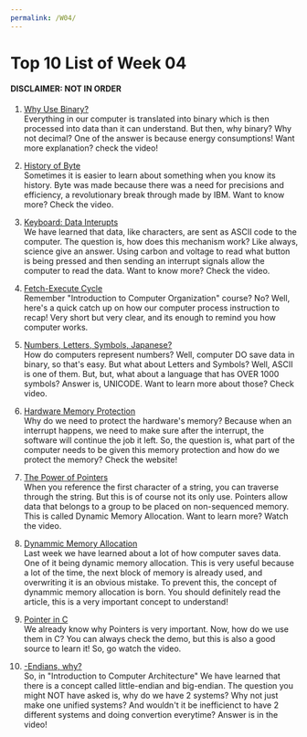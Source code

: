 ```yaml
---
permalink: /W04/
---
```

# Top 10 List of Week 04

#### DISCLAIMER: NOT IN ORDER

1. [Why Use Binary?](https://www.youtube.com/watch?v=thrx3SBEpL8)<br>
Everything in our computer is translated into binary which is then processed into data than it can understand.
But then, why binary? Why not decimal?
One of the answer is because energy consumptions! Want more explanation? check the video!

2. [History of Byte](https://www.youtube.com/watch?v=ixJCo0cyAuA)<br>
Sometimes it is easier to learn about something when you know its history.
Byte was made because there was a need for precisions and efficiency, a revolutionary break through made by IBM.
Want to know more? Check the video.

3. [Keyboard: Data Interupts](https://www.youtube.com/watch?v=ewE8b7zzej0)<br>
We have learned that data, like characters, are sent as ASCII code to the computer.
The question is, how does this mechanism work? Like always, science give an answer.
Using carbon and voltage to read what button is being pressed and then sending an interrupt signals allow the computer to read the data.
Want to know more? Check the video.

4. [Fetch-Execute Cycle](https://www.youtube.com/watch?v=Z5JC9Ve1sfI)<br>
Remember "Introduction to Computer Organization" course?
No? Well, here's a quick catch up on how our computer process instruction to recap!
Very short but very clear, and its enough to remind you how computer works.

5. [Numbers, Letters, Symbols, Japanese?](https://www.youtube.com/watch?v=1GSjbWt0c9M)<br>
How do computers represent numbers? Well, computer DO save data in binary, so that's easy.
But what about Letters and Symbols? Well, ASCII is one of them.
But, but, what about a language that has OVER 1000 symbols? Answer is, UNICODE.
Want to learn more about those? Check video.

6. [Hardware Memory Protection](http://operatingsystempoly.blogspot.com/p/hardware-protection.html)<br>
Why do we need to protect the hardware's memory? Because when an interrupt happens, we need to make sure after the interrupt, the software will continue the job it left.
So, the question is, what part of the computer needs to be given this memory protection and how do we protect the memory?
Check the website!

7. [The Power of Pointers](https://www.youtube.com/watch?v=t5NszbIerYc)<br>
When you reference the first character of a string, you can traverse through the string.
But this is of course not its only use. Pointers allow data that belongs to a group to be placed on non-sequenced memory.
This is called Dynamic Memory Allocation. 
Want to learn more? Watch the video.

8. [Dynammic Memory Allocation](https://www.geeksforgeeks.org/what-is-dynamic-memory-allocation/)<br>
Last week we have learned about a lot of how computer saves data. One of it being dynamic memory allocation.
This is very useful because a lot of the time, the next block of memory is already used, and overwriting it is an obvious mistake.
To prevent this, the concept of dynammic memory allocation is born.
You should definitely read the article, this is a very important concept to understand!

9. [Pointer in C](https://www.youtube.com/watch?v=h-HBipu_1P0)<br>
We already know why Pointers is very important.
Now, how do we use them in C?
You can always check the demo, but this is also a good source to learn it!
So, go watch the video.

10. [-Endians, why?](https://www.youtube.com/watch?v=NcaiHcBvDR4)<br>
So, in "Introduction to Computer Architecture" We have learned that there is a concept called little-endian and big-endian.
The question you might NOT have asked is, why do we have 2 systems? Why not just make one unified systems?
And wouldn't it be inefficienct to have 2 different systems and doing convertion everytime?
Answer is in the video!

